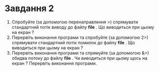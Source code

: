 # Завдання 2

1) Спробуйте (за допомогою перенаправлення >) спрямувати стандартний потік виводу до файлу **file** . Що виводиться при цьому на екран ?
2) Перервіть виконання програми та спробуйте (за допомогою 2>) спрямувати стандартний потік помилок до файлу **file** . Що виводиться при цьому на екран ?
3) Перервіть виконання програми та спрямуйте (за допомогою &>) обидва потоку до файлу **file** . Чи виводиться при цьому щось на екран ?  Перервіть виконання програми.
